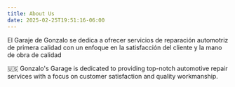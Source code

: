 ```yaml
---
title: About Us
date: 2025-02-25T19:51:16-06:00
---
```


El Garaje de Gonzalo se dedica a ofrecer servicios de reparación automotriz de primera calidad con un enfoque en la satisfacción del cliente y la mano de obra de calidad

🇺🇸 Gonzalo's Garage is dedicated to providing top-notch automotive repair services with a focus on customer satisfaction and quality workmanship.